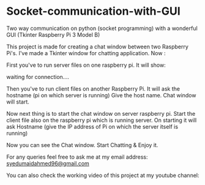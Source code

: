 # Socket-communication-with-GUI
Two way communication on python (socket programming) with a wonderful GUI (Tkinter Raspberry Pi 3 Model B)

This project is made for creating a chat window between two Raspberry Pi's. I've made a Tkinter window for chatting application.
Now :

First you've to run server files on one raspberry pi. It will show:

waiting for connection....

Then you've to run client files on another Raspberry Pi. It will ask the hostname (pi on which server is running)
Give the host name. Chat window will start.

Now next thing is to start the chat window on server raspberry pi.
Start the client file also on the raspberry pi which is running server. On starting it will ask Hostname (give the IP address of Pi on which the server itself is running)

Now you can see the Chat window. Start Chatting & Enjoy it.

For any queries feel free to ask me at my email address: syedumaidahmed96@gmail.com

You can also check the working video of this project at my youtube channel:




